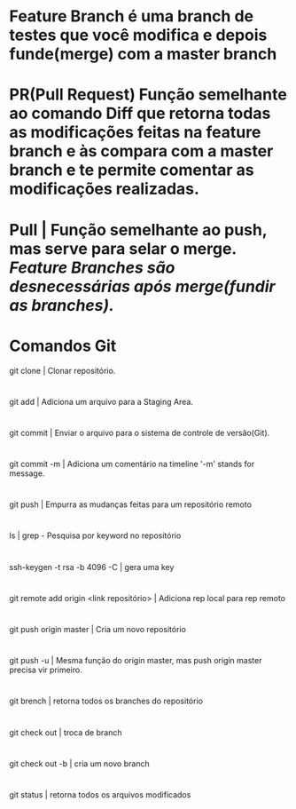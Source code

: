# Feature Branch é uma branch de testes que você modifica e depois funde(merge) com a master branch

# PR(Pull Request) Função semelhante ao comando Diff que retorna todas as modificações feitas na feature branch e às compara com a master branch e te permite comentar as modificações realizadas.

# Pull | Função semelhante ao push, mas serve para selar o merge. *Feature Branches são desnecessárias após merge(fundir as branches).*

# Comandos Git
git clone | Clonar repositório.
#
git add | Adiciona um arquivo para a Staging Area.
#
git commit | Enviar o arquivo para o sistema de controle de versão(Git).
#
git commit -m | Adiciona um comentário na timeline '-m' stands for message.
#
git push | Empurra as mudanças feitas para um repositório remoto
#
ls | grep - Pesquisa por keyword no repositório
#
ssh-keygen -t rsa -b 4096 -C <email> | gera uma key
#
git remote add origin <link repositório> | Adiciona rep local para rep remoto
#
git push origin master | Cria um novo repositório
#
git push -u | Mesma função do origin master, mas push origin master precisa vir primeiro.
#
git brench | retorna todos os branches do repositório
#
git check out <branch> | troca de branch
#
git check out -b <branch> | cria um novo branch
#
git status | retorna todos os arquivos modificados
